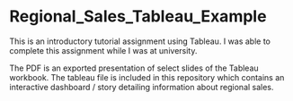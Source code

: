# Regional_Sales_Tableau_Example
This is an introductory tutorial assignment using Tableau. I was able to complete this assignment while I was at university. 

The PDF is an exported presentation of select slides of the Tableau workbook. 
The tableau file is included in this repository which contains an interactive dashboard / story detailing information about regional sales. 
